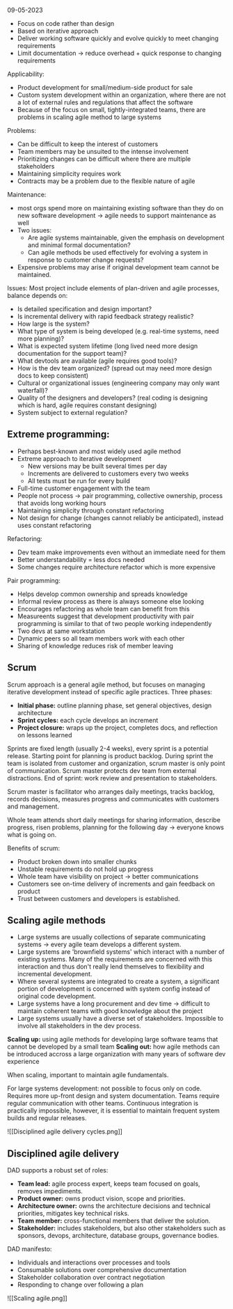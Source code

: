 09-05-2023

- Focus on code rather than design
- Based on iterative approach
- Deliver working software quickly and evolve quickly to meet changing requirements
- Limit documentation -> reduce overhead + quick response to changing requirements

Applicability:
- Product development for small/medium-side product for sale
- Custom system development within an organization, where there are not a lot of external rules and regulations that affect the software
- Because of the focus on small, tightly-integrated teams, there are problems in scaling agile method to large systems

Problems:
- Can be difficult to keep the interest of customers
- Team members may be unsuited to the intense involvement
- Prioritizing changes can be difficult where there are multiple stakeholders
- Maintaining simplicity requires work
- Contracts may be a problem due to the flexible nature of agile

Maintenance:
- most orgs spend more on maintaining existing software than they do on new software development -> agile needs to support maintenance as well
- Two issues:
	- Are agile systems maintainable, given the emphasis on development and minimal formal documentation?
	- Can agile methods be used effectively for evolving a system in response to customer change requests?
- Expensive problems may arise if original development team cannot be maintained.

Issues:
Most project include elements of plan-driven and agile processes, balance depends on:
- Is detailed specification and design important?
- Is incremental delivery with rapid feedback strategy realistic?
- How large is the system?
- What type of system is being developed (e.g. real-time systems, need more planning)?
- What is expected system lifetime (long lived need more design documentation for the support team)?
- What devtools are available (agile requires good tools)?
- How is the dev team organized? (spread out may need more design docs to keep consistent)
- Cultural or organizational issues (engineering company may only want waterfall)?
- Quality of the designers and developers? (real coding is designing which is hard, agile requires constant designing)
- System subject to external regulation?

## Extreme programming:
- Perhaps best-known and most widely used agile method
- Extreme approach to iterative development
	- New versions may be built several times per day
	- Increments are delivered to customers every two weeks
	- All tests must be run for every build
- Full-time customer engagement with the team
- People not process -> pair programming, collective ownership, process that avoids long working hours
- Maintaining simplicity through constant refactoring
- Not design for change (changes cannot reliably be anticipated), instead uses constant refactoring

Refactoring:
- Dev team make improvements even without an immediate need for them
- Better understandability = less docs needed
- Some changes require architecture refactor which is more expensive

Pair programming:
- Helps develop common ownership and spreads knowledge
- Informal review process as there is always someone else looking
- Encourages refactoring as whole team can benefit from this
- Measureents suggest that development productivity with pair programming is similar to that of two people working independently
- Two devs at same workstation
- Dynamic peers so all team members work with each other
- Sharing of knowledge reduces risk of member leaving

## Scrum
Scrum approach is a general agile method, but focuses on managing iterative development instead of specific agile practices.
Three phases:
- **Initial phase:** outline planning phase, set general objectives, design architecture
- **Sprint cycles:** each cycle develops an increment
- **Project closure:** wraps up the project, completes docs, and reflection on lessons learned

Sprints are fixed length (usually 2-4 weeks), every sprint is a potential release. Starting point for planning is product backlog. During sprint the team is isolated from customer and organization, scrum master is only point of communication. Scrum master protects dev team from external distractions. End of sprint: work review and presentation to stakeholders.

Scrum master is facilitator who arranges daily meetings, tracks backlog, records decisions, measures progress and communicates with customers and management.

Whole team attends short daily meetings for sharing information, describe progress, risen problems, planning for the following day -> everyone knows what is going on.

Benefits of scrum:
- Product broken down into smaller chunks
- Unstable requirements do not hold up progress
- Whole team have visibility on project -> better communications
- Customers see on-time delivery of increments and gain feedback on product
- Trust between customers and developers is established.

## Scaling agile methods
- Large systems are usually collections of separate communicating systems -> every agile team develops a different system.
- Large systems are 'brownfield systems' which interact with a number of existing systems. Many of the requirements are concerned with this interaction and thus don't really lend themselves to flexibility and incremental development.
- Where several systems are integrated to create a system, a significant portion of development is concerned with system config instead of original code development.
- Large systems have a long procurement and dev time -> difficult to maintain coherent teams with good knowledge about the project
- Large systems usually have a diverse set of stakeholders. Impossible to involve all stakeholders in the dev process.

**Scaling up:** using agile methods for developing large software teams that cannot be developed by a small team
**Scaling out:** how agile methods can be introduced accross a large organization with many years of software dev experience

When scaling, important to maintain agile fundamentals.

For large systems development: not possible to focus only on code. Requires more up-front design and system documentation. Teams require regular communication with other teams. Continuous integration is practically impossible, however, it is essential to maintain frequent system builds and regular releases.

![[Disciplined agile delivery cycles.png]]

## Disciplined agile delivery
DAD supports a robust set of roles:
- **Team lead:** agile process expert, keeps team focused on goals, removes impediments.
- **Product owner:** owns product vision, scope and priorities.
- **Architecture owner:** owns the architecture decisions and technical priorities, mitigates key technical risks.
- **Team member:** cross-functional members that deliver the solution.
- **Stakeholder:** includes stakeholders, but also other stakeholders such as sponsors, devops, architecture, database groups, governance bodies.

DAD manifesto:
- Individuals and interactions over processes and tools
- Consumable solutions over comprehensive documentation 
- Stakeholder collaboration over contract negotiation
- Responding to change over following a plan

![[Scaling agile.png]]


